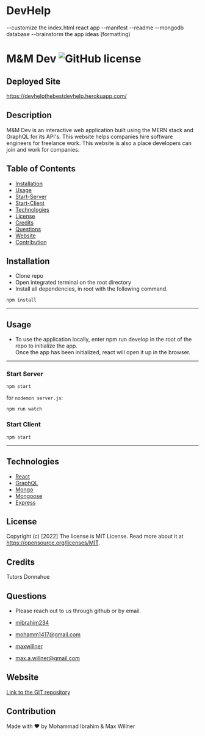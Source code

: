 # DevHelp
--customize the index.html react app
--manifest 
--readme 
--mongodb database
--brainstorm the app ideas (formatting)

# M&M Dev ![GitHub license](https://img.shields.io/badge/license-MIT%20License-blue.svg)

## Deployed Site 
https://devhelpthebestdevhelp.herokuapp.com/


## Description 
 M&M Dev is an interactive web application built using the MERN stack and GraphQL for its API's.
This website helps companies hire software engineers for freelance work. This website is also a place developers can join and work for companies. 



## Table of Contents
* [Installation](#installation)
* [Usage](#usage)
* [Start-Server](#start-server)
* [Start-Client](#start-client)
* [Technologies](#technologies)
* [License](#license)
* [Credits](#credits)
* [Questions](#questions)
* [Website](#website)
* [Contribution](#contribution)


## Installation
- Clone repo
- Open integrated terminal on the root directory
- Install all dependencies, in root with the following command. 

```
npm install
```

---

## Usage 

- To use the application locally, enter npm run develop in the root of the repo to initialize the app. <br>
Once the app has been initialized, react will open it up in the browser.

---
### Start Server

```
npm start
```

for `nodemon server.js`:

```
npm run watch
```
### Start Client

```
npm start
```
---

## Technologies
- [React](https://reactjs.org/)
- [GraphQL](https://graphql.org/)
- [Mongo](https://www.mongodb.com/)
- [Mongoose](https://mongoosejs.com/docs/)
- [Express](https://www.npmjs.com/package/express-session)

## License
Copyright (c) [2022]
The license is MIT License. 
Read more about it at https://opensource.org/licenses/MIT.

## Credits
Tutors Donnahue

## Questions
- Please reach out to us through github or by email. 

- [mibrahim234](https://github.com/mibrahim234) 

- mohamm1417@gmail.com

- [maxwillner](https://github.com/maxwillner) 
-   max.a.willner@gmail.com 


## Website
[Link to the GIT repository](https://github.com/mibrahim234/DevHelp)


## Contribution
Made with ❤️ by Mohammad Ibrahim & Max Willner